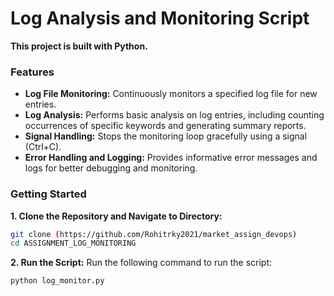 # Log Analysis and Monitoring Script

**This project is built with Python.**

### Features

- **Log File Monitoring:** Continuously monitors a specified log file for new entries.
- **Log Analysis:** Performs basic analysis on log entries, including counting occurrences of specific keywords and generating summary reports.
- **Signal Handling:** Stops the monitoring loop gracefully using a signal (Ctrl+C).
- **Error Handling and Logging:** Provides informative error messages and logs for better debugging and monitoring.

### Getting Started

**1. Clone the Repository and Navigate to Directory:**

```bash
git clone (https://github.com/Rohitrky2021/market_assign_devops)
cd ASSIGNMENT_LOG_MONITORING
```


**2. Run the Script:**
Run the following command to run the script:

```Bash
python log_monitor.py
```
 
